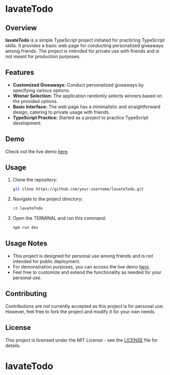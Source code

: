 # lavateTodo

## Overview

**lavateTodo** is a simple TypeScript project initiated for practicing TypeScript skills. It provides a basic web page for conducting personalized giveaways among friends. The project is intended for private use with friends and is not meant for production purposes.

## Features

- **Customized Giveaways:** Conduct personalized giveaways by specifying various options.
- **Winner Selection:** The application randomly selects winners based on the provided options.
- **Basic Interface:** The web page has a minimalistic and straightforward design, catering to private usage with friends.
- **TypeScript Practice:** Started as a project to practice TypeScript development.

## Demo

Check out the live demo [here](link-to-demo).

## Usage

1. Clone the repository:

    ```bash
    git clone https://github.com/your-username/lavateTodo.git
    ```

2. Navigate to the project directory:

    ```bash
    cd lavateTodo
    ```

3. Open the TERMINAL and run this command: 
    ```bash
    npm run dev
    ```

## Usage Notes

- This project is designed for personal use among friends and is not intended for public deployment.
- For demonstration purposes, you can access the live demo [here](link-to-demo).
- Feel free to customize and extend the functionality as needed for your personal use.

## Contributing

Contributions are not currently accepted as this project is for personal use. However, feel free to fork the project and modify it for your own needs.

## License

This project is licensed under the MIT License - see the [LICENSE](LICENSE) file for details.
# lavateTodo
